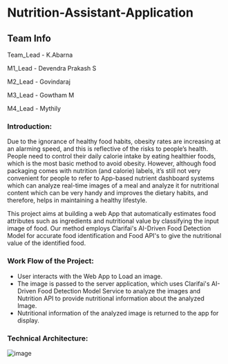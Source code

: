 Nutrition-Assistant-Application
================================

## Team Info ##

Team_Lead - K.Abarna

M1_Lead   - Devendra Prakash S

M2_Lead   - Govindaraj

M3_Lead   - Gowtham M

M4_Lead   - Mythily

### Introduction: 

Due to the ignorance of healthy food habits, obesity rates are increasing at an alarming speed, and this is reflective of the risks to people’s health. People need to control their daily calorie intake by eating healthier foods, which is the most basic method to avoid obesity. However, although food packaging comes with nutrition (and calorie) labels, it’s still not very convenient for people to refer to App-based nutrient dashboard systems which can analyze real-time images of a meal and analyze it for nutritional content which can be very handy and improves the dietary habits, and therefore, helps in maintaining a healthy lifestyle.

This project aims at building a web App that automatically estimates food attributes such as ingredients and nutritional value by classifying the input image of food.  Our method employs Clarifai's AI-Driven Food Detection Model for accurate food identification and Food API's to give the nutritional value of the identified food.


### Work Flow of the Project:

- User interacts with the Web App to Load an image.
- The image is passed to the server application, which uses Clarifai's AI-Driven Food Detection Model Service to analyze the images and Nutrition API to provide nutritional information about the analyzed Image.
- Nutritional information of the analyzed image is returned to the app for display. 


### Technical Architecture:
![image](https://github.com/IBM-EPBL/IBM-Project-31904-1660206317/blob/master/Final%20Deliverables/Screenshot/Architecture/Architecture.png?raw=true)
